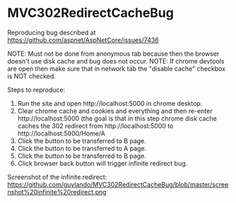 # MVC302RedirectCacheBug
Reproducing bug described at https://github.com/aspnet/AspNetCore/issues/7436

NOTE: Must not be done from anonymous tab because then the browser doesn't use disk cache and bug does not occur.
NOTE: If chrome devtools are open then make sure that in network tab the "disable cache" checkbox is NOT checked.

Steps to reproduce:
1. Run the site and open http://localhost:5000 in chrome desktop.
2. Clear chrome cache and cookies and everything and then re-enter http://localhost:5000 (the goal is that in this step chrome disk cache caches the 302 redirect from http://localhost:5000 to http://localhost:5000/Home/A
3. Click the button to be transferred to B page.
4. Click the button to be transferred to A page.
5. Click the button to be transferred to B page.
6. Click browser back button will trigger infinite redirect bug.

Screenshot of the infinite redirect:
https://github.com/guylando/MVC302RedirectCacheBug/blob/master/screenshot%20infinite%20redirect.png
